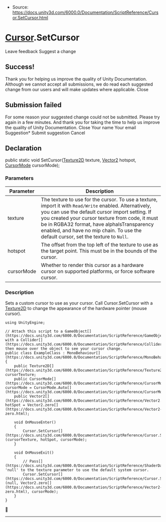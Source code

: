 * Source: https://docs.unity3d.com/6000.0/Documentation/ScriptReference/Cursor.SetCursor.html

#  [Cursor](https://docs.unity3d.com/6000.0/Documentation/ScriptReference/Cursor.html).SetCursor
Leave feedback
Suggest a change
## Success!
Thank you for helping us improve the quality of Unity Documentation. Although we cannot accept all submissions, we do read each suggested change from our users and will make updates where applicable.
Close
## Submission failed
For some reason your suggested change could not be submitted. Please <a>try again</a> in a few minutes. And thank you for taking the time to help us improve the quality of Unity Documentation.
Close
Your name Your email Suggestion* Submit suggestion
Cancel
## Declaration
public static void SetCursor([Texture2D](https://docs.unity3d.com/6000.0/Documentation/ScriptReference/Texture2D.html) texture, [Vector2](https://docs.unity3d.com/6000.0/Documentation/ScriptReference/Vector2.html) hotspot, [CursorMode](https://docs.unity3d.com/6000.0/Documentation/ScriptReference/CursorMode.html) cursorMode); 
### Parameters
Parameter | Description  
---|---  
texture | The texture to use for the cursor. To use a texture, import it with `Read/Write` enabled. Alternatively, you can use the default cursor import setting. If you created your cursor texture from code, it must be in RGBA32 format, have alphaIsTransparency enabled, and have no mip chain. To use the default cursor, set the texture to `Null`.  
hotspot | The offset from the top left of the texture to use as the target point. This must be in the bounds of the cursor.  
cursorMode | Whether to render this cursor as a hardware cursor on supported platforms, or force software cursor.  
### Description
Sets a custom cursor to use as your cursor.
Call Cursor.SetCursor with a [Texture2D](https://docs.unity3d.com/6000.0/Documentation/ScriptReference/Texture2D.html) to change the appearance of the hardware pointer (mouse cursor).
```
using UnityEngine;  
  
// Attach this script to a GameObject[](https://docs.unity3d.com/6000.0/Documentation/ScriptReference/GameObject.html) with a Collider[](https://docs.unity3d.com/6000.0/Documentation/ScriptReference/Collider.html), then mouse over the object to see your cursor change.
public class ExampleClass : MonoBehaviour[](https://docs.unity3d.com/6000.0/Documentation/ScriptReference/MonoBehaviour.html)
{
    public Texture2D[](https://docs.unity3d.com/6000.0/Documentation/ScriptReference/Texture2D.html) cursorTexture;
    public CursorMode[](https://docs.unity3d.com/6000.0/Documentation/ScriptReference/CursorMode.html) cursorMode = CursorMode.Auto[](https://docs.unity3d.com/6000.0/Documentation/ScriptReference/CursorMode.Auto.html);
    public Vector2[](https://docs.unity3d.com/6000.0/Documentation/ScriptReference/Vector2.html) hotSpot = Vector2.zero[](https://docs.unity3d.com/6000.0/Documentation/ScriptReference/Vector2-zero.html);  
  
    void OnMouseEnter()
    {
        Cursor.SetCursor[](https://docs.unity3d.com/6000.0/Documentation/ScriptReference/Cursor.SetCursor.html)(cursorTexture, hotSpot, cursorMode);
    }  
  
    void OnMouseExit()
    {
        // Pass[](https://docs.unity3d.com/6000.0/Documentation/ScriptReference/ShaderData.Pass.html) 'null' to the texture parameter to use the default system cursor.
        Cursor.SetCursor[](https://docs.unity3d.com/6000.0/Documentation/ScriptReference/Cursor.SetCursor.html)(null, Vector2.zero[](https://docs.unity3d.com/6000.0/Documentation/ScriptReference/Vector2-zero.html), cursorMode);
    }
}

```

* * *
